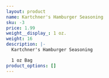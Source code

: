 ```yaml
---
layout: product
name: Kartchner's Hamburger Seasoning
sku: -3
price: 1.99
weight__display_: 1 oz.
weight: 16
description: |-
  K﻿artchner's Hamburger Seasoning

  1﻿ oz Bag
product_options: []
---
```

